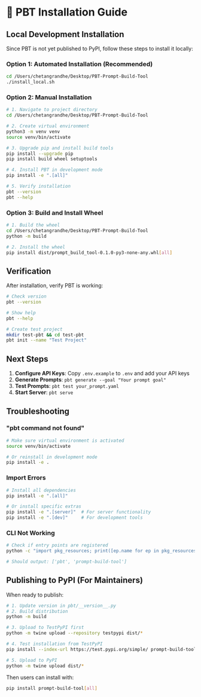 # 🚀 PBT Installation Guide

## Local Development Installation

Since PBT is not yet published to PyPI, follow these steps to install it locally:

### Option 1: Automated Installation (Recommended)

```bash
cd /Users/chetangrandhe/Desktop/PBT-Prompt-Build-Tool
./install_local.sh
```

### Option 2: Manual Installation

```bash
# 1. Navigate to project directory
cd /Users/chetangrandhe/Desktop/PBT-Prompt-Build-Tool

# 2. Create virtual environment
python3 -m venv venv
source venv/bin/activate

# 3. Upgrade pip and install build tools
pip install --upgrade pip
pip install build wheel setuptools

# 4. Install PBT in development mode
pip install -e ".[all]"

# 5. Verify installation
pbt --version
pbt --help
```

### Option 3: Build and Install Wheel

```bash
# 1. Build the wheel
cd /Users/chetangrandhe/Desktop/PBT-Prompt-Build-Tool
python -m build

# 2. Install the wheel
pip install dist/prompt_build_tool-0.1.0-py3-none-any.whl[all]
```

## Verification

After installation, verify PBT is working:

```bash
# Check version
pbt --version

# Show help
pbt --help

# Create test project
mkdir test-pbt && cd test-pbt
pbt init --name "Test Project"
```

## Next Steps

1. **Configure API Keys**: Copy `.env.example` to `.env` and add your API keys
2. **Generate Prompts**: `pbt generate --goal "Your prompt goal"`
3. **Test Prompts**: `pbt test your_prompt.yaml`
4. **Start Server**: `pbt serve`

## Troubleshooting

### "pbt command not found"

```bash
# Make sure virtual environment is activated
source venv/bin/activate

# Or reinstall in development mode
pip install -e .
```

### Import Errors

```bash
# Install all dependencies
pip install -e ".[all]"

# Or install specific extras
pip install -e ".[server]"  # For server functionality
pip install -e ".[dev]"     # For development tools
```

### CLI Not Working

```bash
# Check if entry points are registered
python -c "import pkg_resources; print([ep.name for ep in pkg_resources.iter_entry_points('console_scripts') if 'pbt' in ep.name])"

# Should output: ['pbt', 'prompt-build-tool']
```

## Publishing to PyPI (For Maintainers)

When ready to publish:

```bash
# 1. Update version in pbt/__version__.py
# 2. Build distribution
python -m build

# 3. Upload to TestPyPI first
python -m twine upload --repository testpypi dist/*

# 4. Test installation from TestPyPI
pip install --index-url https://test.pypi.org/simple/ prompt-build-tool

# 5. Upload to PyPI
python -m twine upload dist/*
```

Then users can install with:
```bash
pip install prompt-build-tool[all]
```
